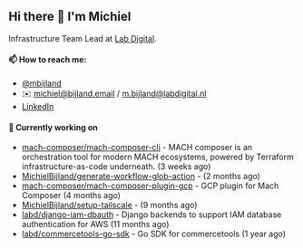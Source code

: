 ## Hi there 👋 I'm Michiel

Infrastructure Team Lead at [Lab Digital](https://www.labdigital.nl).

#### 📫 How to reach me:

- [@mbijland](https://twitter.com/mbijland)
- ✉️ michiel@bijland.email / m.bijland@labdigital.nl
- [LinkedIn](https://www.linkedin.com/in/michielbijland/)

#### 👷 Currently working on


- [mach-composer/mach-composer-cli](https://github.com/mach-composer/mach-composer-cli) - MACH composer is an orchestration tool for modern MACH ecosystems, powered by Terraform infrastructure-as-code underneath. (3 weeks ago)
- [MichielBijland/generate-workflow-glob-action](https://github.com/MichielBijland/generate-workflow-glob-action) -  (2 months ago)
- [mach-composer/mach-composer-plugin-gcp](https://github.com/mach-composer/mach-composer-plugin-gcp) - GCP plugin for Mach Composer (4 months ago)
- [MichielBijland/setup-tailscale](https://github.com/MichielBijland/setup-tailscale) -  (9 months ago)
- [labd/django-iam-dbauth](https://github.com/labd/django-iam-dbauth) - Django backends to support IAM database authentication for AWS (11 months ago)
- [labd/commercetools-go-sdk](https://github.com/labd/commercetools-go-sdk) - Go SDK for commercetools (1 year ago)
